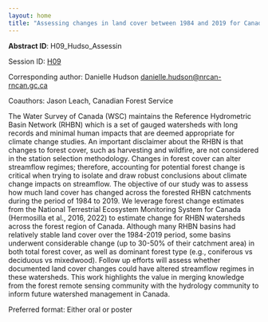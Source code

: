 ```yaml
---
layout: home
title: "Assessing changes in land cover between 1984 and 2019 for Canada's gauged forest watersheds"
---
```



**Abstract ID**: H09_Hudso_Assessin

Session ID: [H09](.)

Corresponding author: Danielle Hudson <a href="mailto:danielle.hudson@nrcan-rncan.gc.ca">danielle.hudson@nrcan-rncan.gc.ca</a>

Coauthors: Jason Leach, Canadian Forest Service 

The Water Survey of Canada (WSC) maintains the Reference Hydrometric Basin Network (RHBN) which is a set of gauged watersheds with long records and minimal human impacts that are deemed appropriate for climate change studies. An important disclaimer about the RHBN is that changes to forest cover, such as harvesting and wildfire, are not considered in the station selection methodology. Changes in forest cover can alter streamflow regimes; therefore, accounting for potential forest change is critical when trying to isolate and draw robust conclusions about climate change impacts on streamflow. The objective of our study was to assess how much land cover has changed across the forested RHBN catchments during the period of 1984 to 2019. We leverage forest change estimates from the National Terrestrial Ecosystem Monitoring System for Canada (Hermosilla et al., 2016, 2022) to estimate change for RHBN watersheds across the forest region of Canada. Although many RHBN basins had relatively stable land cover over the 1984-2019 period, some basins underwent considerable change (up to 30-50% of their catchment area) in both total forest cover, as well as dominant forest type (e.g., coniferous vs deciduous vs mixedwood). Follow up efforts will assess whether documented land cover changes could have altered streamflow regimes in these watersheds. This work highlights the value in merging knowledge from the forest remote sensing community with the hydrology community to inform future watershed management in Canada.

Preferred format: Either oral or poster
